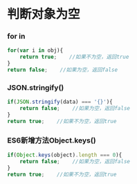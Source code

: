 # 判断对象为空

### for in

```js
for(var i in obj){
    return true;    //如果不为空，返回true
}
return false;    //如果为空，返回false
```

### JSON.stringify()

```js
if(JSON.stringify(data) === '{}'){
    return false;    //如果为空，返回false
}
return true;    //如果不为空，返回true
```

### ES6新增方法Object.keys()

```js
if(Object.keys(object).length === 0){
    return false;    //如果为空，返回false
}
return true;    //如果不为空，返回true
```